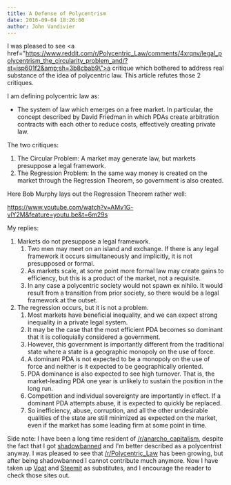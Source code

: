 ```yaml
---
title: A Defense of Polycentrism
date: 2016-09-04 18:26:00
author: John Vandivier
---
```




I was pleased to see <a href=\"https://www.reddit.com/r/Polycentric_Law/comments/4xrqnv/legal_polycentrism_the_circularity_problem_and/?st=isp601f2&amp;sh=3b8cbab9\">a critique</a> which bothered to address real substance of the idea of polycentric law. This article refutes those 2 critiques.

I am defining polycentric law as:
<ul>
 	<li>The system of law which emerges on a free market. In particular, the concept described by David Friedman in which PDAs create arbitration contracts with each other to reduce costs, effectively creating private law.</li>
</ul>
The two critiques:
<ol>
 	<li>The Circular Problem: A market may generate law, but markets presuppose a legal framework.</li>
 	<li>The Regression Problem: In the same way money is created on the market through the Regression Theorem, so government is also created.</li>
</ol>
Here Bob Murphy lays out the Regression Theorem rather well:

https://www.youtube.com/watch?v=AMv1G-vlY2M&feature=youtu.be&t=6m29s

My replies:
<ol>
 	<li>Markets do not presuppose a legal framework.
<ol>
 	<li>Two men may meet on an island and exchange. If there is any legal framework it occurs simultaneously and implicitly, it is not presupposed or formal.</li>
 	<li>As markets scale, at some point more formal law may create gains to efficiency, but this is a product of the market, not a requisite.</li>
 	<li>In any case a polycentric society would not spawn ex nihilo. It would result from a transition from prior society, so there would be a legal framework at the outset.</li>
</ol>
</li>
 	<li>The regression occurs, but it is not a problem.
<ol>
 	<li>Most markets have beneficial inequality, and we can expect strong inequality in a private legal system.</li>
 	<li>It may be the case that the most efficient PDA becomes so dominant that it is colloquially considered a government.</li>
 	<li>However, this government is importantly different from the traditional state where a state is a geographic monopoly on the use of force.</li>
 	<li>A dominant PDA is not expected to be a monopoly on the use of force and neither is it expected to be geographically oriented.</li>
 	<li>PDA dominance is also expected to see high turnover. That is, the market-leading PDA one year is unlikely to sustain the position in the long run.</li>
 	<li>Competition and individual sovereignty are importantly in effect. If a dominant PDA attempts abuse, it is expected to quickly be replaced.</li>
 	<li>So inefficiency, abuse, corruption, and all the other undesirable qualities of the state are still minimized as expected on the market, even if the market has some leading firm at some point in time.</li>
</ol>
</li>
</ol>
Side note: I have been a long time resident of <a href=\"https://www.reddit.com/r/Anarcho_Capitalism\">/r/anarcho_capitalism</a>, despite the fact that I got <a href=\"http://nullprogram.com/am-i-shadowbanned/\">shadowbanned</a> and I'm better described as a polycentrist anyway. I was pleased to see that <a href=\"https://www.reddit.com/r/Polycentric_Law\">/r/Polycentric_Law</a> has been growing, but after being shadowbanned I cannot contribute much anymore. Now I have taken up <a href=\"https://voat.co/\">Voat</a> and <a href=\"https://steemit.com/\">Steemit</a> as substitutes, and I encourage the reader to check those sites out.